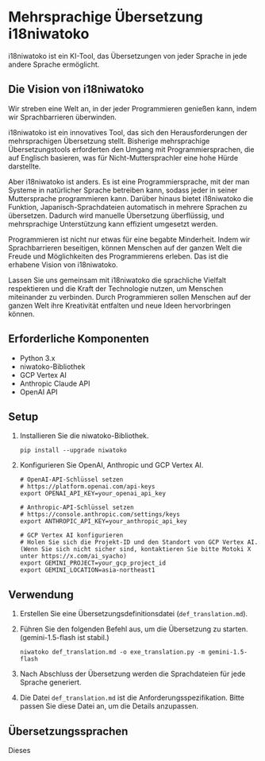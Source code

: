 # Mehrsprachige Übersetzung i18niwatoko

i18niwatoko ist ein KI-Tool, das Übersetzungen von jeder Sprache in jede andere Sprache ermöglicht.

## Die Vision von i18niwatoko

Wir streben eine Welt an, in der jeder Programmieren genießen kann, indem wir Sprachbarrieren überwinden.

i18niwatoko ist ein innovatives Tool, das sich den Herausforderungen der mehrsprachigen Übersetzung stellt. Bisherige mehrsprachige Übersetzungstools erforderten den Umgang mit Programmiersprachen, die auf Englisch basieren, was für Nicht-Muttersprachler eine hohe Hürde darstellte.

Aber i18niwatoko ist anders. Es ist eine Programmiersprache, mit der man Systeme in natürlicher Sprache betreiben kann, sodass jeder in seiner Muttersprache programmieren kann. Darüber hinaus bietet i18niwatoko die Funktion, Japanisch-Sprachdateien automatisch in mehrere Sprachen zu übersetzen. Dadurch wird manuelle Übersetzung überflüssig, und mehrsprachige Unterstützung kann effizient umgesetzt werden.

Programmieren ist nicht nur etwas für eine begabte Minderheit. Indem wir Sprachbarrieren beseitigen, können Menschen auf der ganzen Welt die Freude und Möglichkeiten des Programmierens erleben. Das ist die erhabene Vision von i18niwatoko.

Lassen Sie uns gemeinsam mit i18niwatoko die sprachliche Vielfalt respektieren und die Kraft der Technologie nutzen, um Menschen miteinander zu verbinden. Durch Programmieren sollen Menschen auf der ganzen Welt ihre Kreativität entfalten und neue Ideen hervorbringen können.

## Erforderliche Komponenten

- Python 3.x
- niwatoko-Bibliothek
- GCP Vertex AI
- Anthropic Claude API
- OpenAI API

## Setup

1. Installieren Sie die niwatoko-Bibliothek.

   ```
   pip install --upgrade niwatoko
   ```

2. Konfigurieren Sie OpenAI, Anthropic und GCP Vertex AI.

   ```
   # OpenAI-API-Schlüssel setzen
   # https://platform.openai.com/api-keys
   export OPENAI_API_KEY=your_openai_api_key
   
   # Anthropic-API-Schlüssel setzen
   # https://console.anthropic.com/settings/keys
   export ANTHROPIC_API_KEY=your_anthropic_api_key
   
   # GCP Vertex AI konfigurieren
   # Holen Sie sich die Projekt-ID und den Standort von GCP Vertex AI. (Wenn Sie sich nicht sicher sind, kontaktieren Sie bitte Motoki X unter https://x.com/ai_syacho)
   export GEMINI_PROJECT=your_gcp_project_id
   export GEMINI_LOCATION=asia-northeast1
   ```

## Verwendung

1. Erstellen Sie eine Übersetzungsdefinitionsdatei (`def_translation.md`).

2. Führen Sie den folgenden Befehl aus, um die Übersetzung zu starten. (gemini-1.5-flash ist stabil.)

   ```
   niwatoko def_translation.md -o exe_translation.py -m gemini-1.5-flash
   ```

3. Nach Abschluss der Übersetzung werden die Sprachdateien für jede Sprache generiert.

4. Die Datei `def_translation.md` ist die Anforderungsspezifikation. Bitte passen Sie diese Datei an, um die Details anzupassen.

## Übersetzungssprachen

Dieses